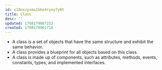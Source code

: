 ```yaml
---
id: s18oxzysma1kke4ryoy7y8t
title: Class
desc: ''
updated: 1708179067252
created: 1708178961718
---
```



- A class is a set of objects that have the same structure and exhibit the same behavior.
- A class provides a blueprint for all objects based on this class.
- A class is made up of components, such as attributes, methods, events, constants, types, and implemented interfaces.
